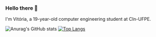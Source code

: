 ### Hello there 👋

I'm Vitória, a 19-year-old computer engineering student at CIn-UFPE.

![Anurag's GitHub stats](https://github-readme-stats.vercel.app/api?username=vitoriapinheiro&show_icons=true&theme=radical)
[![Top Langs](https://github-readme-stats.vercel.app/api/top-langs/?username=vitoriapinheiro&layout=compact)](https://github.com/vitoriapinheiro/github-readme-stats)


<!--
**vitoriapinheiro/vitoriapinheiro** is a ✨ _special_ ✨ repository because its `README.md` (this file) appears on your GitHub profile.

Here are some ideas to get you started:

- 🔭 I’m currently working on ...
- 🌱 I’m currently learning ...
- 👯 I’m looking to collaborate on ...
- 🤔 I’m looking for help with ...
- 💬 Ask me about ...
- 📫 How to reach me: ...
- 😄 Pronouns: ...
- ⚡ Fun fact: ...
-->
